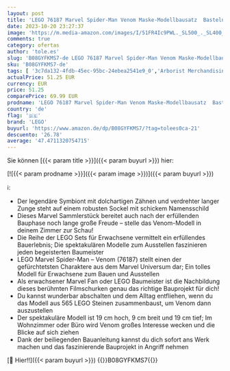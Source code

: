 ```yaml
---
layout: post
title: 'LEGO 76187 Marvel Spider-Man Venom Maske-Modellbausatz  Basteln für Erwachsene  Fanartikel  Geschenkidee für Sammler  beeindruckende Zimmer-Deko'
date: 2023-10-20 23:27:37
image: 'https://m.media-amazon.com/images/I/51FR4Ic9PWL._SL500_._SL400_.jpg'
comments: true
category: ofertas
author: 'tole.es'
slug: 'B08GYFKMS7-de LEGO 76187 Marvel Spider-Man Venom Maske-Modellbausatz...'
sku: 'B08GYFKMS7-de'
tags: [ '3c7da132-4fdb-45ec-95bc-24ebea2541e9_0','Arborist Merchandising Root','Bauspielzeug & Konstruktionsspielzeug','Bauspielzeugsets','Custom Stores','LEGO','Self Service','Spielzeug','lego','🇩🇪', ]
actualPrice: 51.25 EUR
currency: EUR
price: 51.25
comparePrice: 69.99 EUR
prodname: 'LEGO 76187 Marvel Spider-Man Venom Maske-Modellbausatz  Basteln für Erwachsene  Fanartikel  Geschenkidee für Sammler  beeindruckende Zimmer-Deko'
country: 'de'
flag: '🇩🇪'
brand: 'LEGO'
buyurl: 'https://www.amazon.de/dp/B08GYFKMS7/?tag=tolees0ca-21'
descuento: '26.78'
average: '47.4711320754715'
---
```


Sie können [{{< param title >}}]({{< param buyurl >}}) hier:

[![{{< param prodname >}}]({{< param image >}})]({{< param buyurl >}})

ℹ️:

- Der legendäre Symbiont mit dolchartigen Zähnen und verdrehter langer Zunge steht auf einem robusten Sockel mit schickem Namensschild
- Dieses Marvel Sammlerstück bereitet auch nach der erfüllenden Bauphase noch lange große Freude – stelle das Venom-Modell in deinem Zimmer zur Schau!
- Die Reihe der LEGO Sets für Erwachsene vermittelt ein erfüllendes Bauerlebnis; Die spektakulären Modelle zum Ausstellen faszinieren jeden begeisterten Baumeister
- LEGO Marvel Spider-Man – Venom (76187) stellt einen der gefürchtetsten Charaktere aus dem Marvel Universum dar; Ein tolles Modell für Erwachsene zum Bauen und Ausstellen
- Als erwachsener Marvel Fan oder LEGO Baumeister ist die Nachbildung dieses berühmten Filmschurken genau das richtige Bauprojekt für dich!
- Du kannst wunderbar abschalten und dem Alltag entfliehen, wenn du das Modell aus 565 LEGO Steinen zusammenbaust, um Venom dann auszustellen
- Der spektakuläre Modell ist 19 cm hoch, 9 cm breit und 19 cm tief; Im Wohnzimmer oder Büro wird Venom großes Interesse wecken und die Blicke auf sich ziehen
- Dank der beiliegenden Bauanleitung kannst du dich sofort ans Werk machen und das faszinierende Bauprojekt in Angriff nehmen

[🛒 Hier!!]({{< param buyurl >}})
{{<world>}}B08GYFKMS7{{</world>}}
